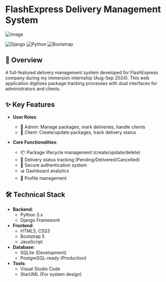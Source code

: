 # FlashExpress Delivery Management System
![image]( ///djangoenv/welcm.png)

![Django](https://img.shields.io/badge/Django-092E20?style=for-the-badge&logo=django&logoColor=white)
![Python](https://img.shields.io/badge/Python-3776AB?style=for-the-badge&logo=python&logoColor=white)
![Bootstrap](https://img.shields.io/badge/Bootstrap-563D7C?style=for-the-badge&logo=bootstrap&logoColor=white)

## 📌 Overview
A full-featured delivery management system developed for FlashExpress company during my immersion internship (Aug-Sep 2024). This web application digitizes package tracking processes with dual interfaces for administrators and clients.

## ✨ Key Features
- **User Roles**:
  - 👔 Admin: Manage packages, mark deliveries, handle clients
  - 👥 Client: Create/update packages, track delivery status

- **Core Functionalities**:
  - 📦 Package lifecycle management (create/update/delete)
  - 🚚 Delivery status tracking (Pending/Delivered/Cancelled)
  - 🔐 Secure authentication system
  - 📊 Dashboard analytics
  - 👤 Profile management

## 🛠️ Technical Stack
- **Backend**: 
  - Python 3.x
  - Django Framework
- **Frontend**:
  - HTML5, CSS3
  - Bootstrap 5
  - JavaScript
- **Database**: 
  - SQLite (Development)
  - PostgreSQL-ready (Production)
- **Tools**:
  - Visual Studio Code
  - StarUML (For system design)

